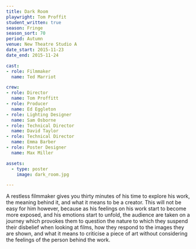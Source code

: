 ```yaml
---
title: Dark Room
playwright: Tom Proffit
student_written: true
season: Fringe
season_sort: 70
period: Autumn
venue: New Theatre Studio A
date_start: 2015-11-23
date_end: 2015-11-24

cast:
- role: Filmmaker
  name: Ted Marriot

crew:
- role: Director
  name: Tom Proffitt
- role: Producer
  name: Ed Eggleton
- role: Lighting Designer
  name: Sam Osborne
- role: Technical Director
  name: David Taylor
- role: Technical Director
  name: Emma Barber
- role: Poster Designer
  name: Max Miller

assets:
  - type: poster
    image: dark_room.jpg

---
```


A restless filmmaker gives you thirty minutes of his time to explore his work, the meaning behind it, and what it means to be a creator. This will not be easy for him however, because as his feelings on his work start to become more exposed, and his emotions start to unfold, the audience are taken on a journey which provokes them to question the nature to which they suspend their disbelief when looking at films, how they respond to the images they are shown, and what it means to criticise a piece of art without considering the feelings of the person behind the work.

